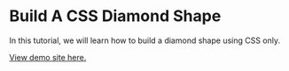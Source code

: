 # Build A CSS Diamond Shape

In this tutorial, we will learn how to build a diamond shape using CSS only.

[View demo site here.](https://webdevtuts.github.io/css_diamond_shape/)
